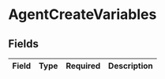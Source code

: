 # AgentCreateVariables


## Fields

| Field       | Type        | Required    | Description |
| ----------- | ----------- | ----------- | ----------- |